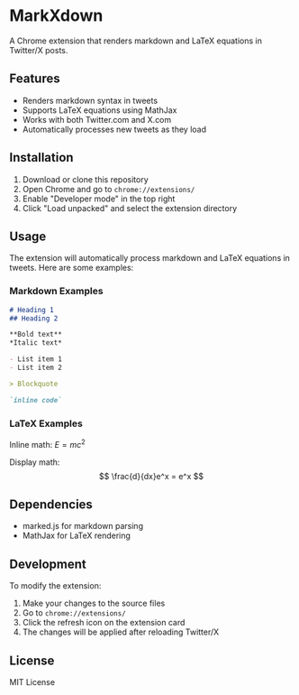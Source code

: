 # MarkXdown

A Chrome extension that renders markdown and LaTeX equations in Twitter/X posts.

## Features

- Renders markdown syntax in tweets
- Supports LaTeX equations using MathJax
- Works with both Twitter.com and X.com
- Automatically processes new tweets as they load

## Installation

1. Download or clone this repository
2. Open Chrome and go to `chrome://extensions/`
3. Enable "Developer mode" in the top right
4. Click "Load unpacked" and select the extension directory

## Usage

The extension will automatically process markdown and LaTeX equations in tweets. Here are some examples:

### Markdown Examples

```markdown
# Heading 1
## Heading 2

**Bold text**
*Italic text*

- List item 1
- List item 2

> Blockquote

`inline code`
```

### LaTeX Examples

Inline math: $E = mc^2$

Display math:
$$
\frac{d}{dx}e^x = e^x
$$

## Dependencies

- marked.js for markdown parsing
- MathJax for LaTeX rendering

## Development

To modify the extension:

1. Make your changes to the source files
2. Go to `chrome://extensions/`
3. Click the refresh icon on the extension card
4. The changes will be applied after reloading Twitter/X

## License

MIT License 